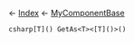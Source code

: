 ← [Index](Api-Index) ← [MyComponentBase](VRage.Game.Components.MyComponentBase)

```csharp[T]() GetAs<T><[T]()>()```